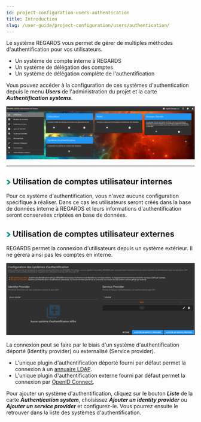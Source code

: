 ```yaml
---
id: project-configuration-users-authentication
title: Introduction
slug: /user-guide/project-configuration/users/authentication/
---
```



Le système REGARDS vous permet de gérer de multiples méthodes d'authentification pour vos utilisateurs.
 - Un système de compte interne à REGARDS
 - Un système de délégation des comptes
 - Un système de délégation complète de l'authentification

Vous pouvez accéder à la configuration de ces systèmes d'authentication depuis le menu ***Users*** de l'administration du projet et la carte ***Authentification systems***.

<div align="center">
  <img src="/images/user-documentation/v1.4/2-project-configuration/users/users.png" alt="user menu" width="800"/> 
</div>

---

## <img src="/images/user-documentation/doc-icons/right-arrow.png" alt="arrow" height="12" width="12"/> Utilisation de comptes utilisateur internes 

Pour ce système d'authentification, vous n'avez aucune configuration spécifique à réaliser. Dans ce cas les utilisateurs seront créés dans la base de données interne à REGARDS et leurs informations d'authentification seront conservées criptées en base de données.

## <img src="/images/user-documentation/doc-icons/right-arrow.png" alt="arrow" height="12" width="12"/> Utilisation de comptes utilisateur externes

REGARDS permet la connexion d'utilisateurs depuis un système extérieur. Il ne gérera ainsi pas les comptes en interne.

<div align="center">
  <img src="/images/user-documentation/v1.4/2-project-configuration/users/authentication-list.png" alt="authentication systems" width="800"/>
</div>

La connexion peut se faire par le biais d'un système d'authentification déporté (Identity provider) ou externalisé (Service provider).

  - L'unique plugin d'authentification déporté fourni par défaut permet la connexion à un [annuaire LDAP](../ldap/).
  - L'unique plugin d'authentification externe fourni par défaut permet la connexion par [OpenID Connect](../openid/).

Pour ajouter un système d'authentification, cliquez sur le bouton **_Liste_** de la carte **_Authentication system_**, choisissez **_Ajouter un identity provider_** ou **_Ajouter un service provider_** et configurez-le. Vous pourrez ensuite le retrouver dans la liste des systèmes d'authentification.
